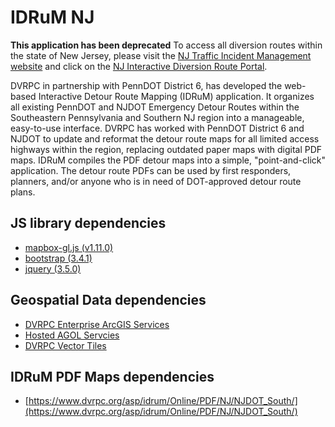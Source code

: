 # IDRuM NJ
**This application has been deprecated** 
To access all diversion routes within the state of New Jersey, please visit the [NJ Traffic Incident Management website](https://www.njtim.org/NJTIM/) and click on the [NJ Interactive Diversion Route Portal](https://www.njtim.org/NJTIM/NJDetour/DetourIndex).

DVRPC in partnership with PennDOT District 6, has developed the web-based Interactive Detour Route Mapping (IDRuM) application. It organizes all existing PennDOT and NJDOT Emergency Detour Routes within the Southeastern Pennsylvania and Southern NJ region into a manageable, easy-to-use interface. DVRPC has worked with PennDOT District 6 and NJDOT to update and reformat the detour route maps for all limited access highways within the region, replacing outdated paper maps with digital PDF maps. IDRuM compiles the PDF detour maps into a simple, "point-and-click" application. The detour route PDFs can be used by first responders, planners, and/or anyone who is in need of DOT-approved detour route plans.
## JS library dependencies
- [mapbox-gl.js (v1.11.0)](https://docs.mapbox.com/mapbox-gl-js/api/)
- [bootstrap (3.4.1)](https://getbootstrap.com/docs/3.4/getting-started/)
- [jquery (3.5.0)](https://api.jquery.com/)

## Geospatial Data dependencies
- [DVRPC Enterprise ArcGIS Services](https://arcgis.dvrpc.org/portal/rest/services/)
- [Hosted AGOL Servcies](https://services1.arcgis.com/LWtWv6q6BJyKidj8/ArcGIS/rest/services) 
- [DVRPC Vector Tiles](https://tiles.dvrpc.org/)

## IDRuM PDF Maps dependencies
- [https://www.dvrpc.org/asp/idrum/Online/PDF/NJ/NJDOT_South/](https://www.dvrpc.org/asp/idrum/Online/PDF/NJ/NJDOT_South/)